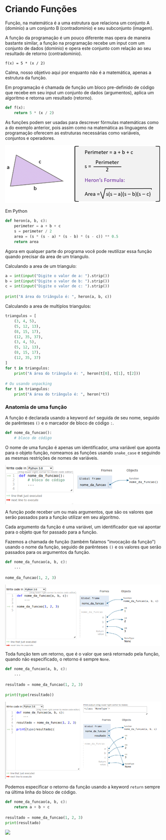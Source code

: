 # Criando Funções

Função, na matemática é a uma estrutura que relaciona um conjunto A (dominio) a um conjunto B (contradominio) e seu subconjunto (imagem).

A função da programação é um pouco diferente mas opera de maneira bastante similar, a função na programação recebe um input com um conjunto de dados (dominio) e opera este conjunto com relação ao seu resultado de retorno (contradominio).

```text
f(x) = 5 * (x / 2)
```

Calma, nosso objetivo aqui por enquanto não é a matemática, apenas a estrutura da função.

Em programação é chamada de função um bloco pre-definido de código que recebe em seu input um conjunto de dados (argumentos), aplica um algoritmo e retorna um resultado (retorno).

```python
def f(x):
    return 5 * (x / 2)
```

As funções podem ser usadas para descrever fórmulas matemáticas como a do exemplo anterior, pois assim como na matemática as linguagens de programação oferecem as estruturas necessárias como variáveis, conjuntos e operadores.

![](./imgs/heron.png)

Em Python

```python
def heron(a, b, c):
    perimeter = a + b + c 
    s = perimeter / 2
    area = (s * (s - a) * (s - b) * (s - c)) ** 0.5
    return area
```

Agora em qualquer parte do programa você pode reutilizar essa função quando precisar da area de um triangulo.

Calculando a area de um triangulo:

```python
a = int(input("Digite o valor de a: ").strip())
b = int(input("Digite o valor de b: ").strip())
c = int(input("Digite o valor de c: ").strip())

print("A área do triângulo é: ", heron(a, b, c))
```

Calculando a area de multiplos triangulos:

```python
triangulos = [
    (3, 4, 5),
    (5, 12, 13),
    (8, 15, 17),
    (12, 35, 37),
    (3, 4, 5),
    (5, 12, 13),
    (8, 15, 17),
    (12, 35, 37)
]
for t in triangulos:
    print("A área do triângulo é: ", heron(t[0], t[1], t[2]))

# Ou usando unpacking
for t in triangulos:
    print("A área do triângulo é: ", heron(*t))
```

### Anatomia de uma função

A função é declarada usando a keyword `def` seguida de seu nome, seguido de parênteses `()` e o marcador de bloco de código `:`.

```python
def nome_da_funcao():
    # bloco de código
```

O nome de uma função é apenas um identificador, uma variável que aponta para o objeto função, nomeamos as funções usando `snake_case` e seguindo as mesmas restrições de nomes de variáveis.

![](./imgs/fun1.png)

A função pode receber um ou mais argumentos, que são os valores que serão passados para a função utilizar em seu algoritmo.

Cada argumento da função é uma variável, um identificador que vai apontar para o objeto que for passado para a função.

Fazemos a chamada de função (também falamos "invocação da função") usando o nome da função, seguido de parênteses `()` e os valores que serão passados para os argumentos da função.

```python
def nome_da_funcao(a, b, c):
    ...

nome_da_funcao(1, 2, 3)
```

![](./imgs/fun2.png)


Toda função tem um retorno, que é o valor que será retornado pela função, quando não especificado, o retorno é sempre `None`.

```python
def nome_da_funcao(a, b, c):
    ...

resultado = nome_da_funcao(1, 2, 3)

print(type(resultado))
```

![](./imgs/fun3.png)


Podemos especificar o retorno da função usando a keyword `return` sempre na última linha do bloco de código.

```python
def nome_da_funcao(a, b, c):
    return a + b + c

resultado = nome_da_funcao(1, 2, 3)
print(resultado)
```

![](./imgs/./imgs/fun4.png)
